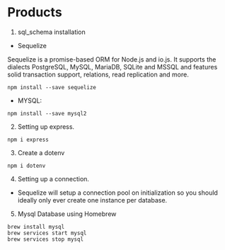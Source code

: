 # Products

1. sql_schema installation
- Sequelize

Sequelize is a promise-based ORM for Node.js and io.js. It supports the dialects PostgreSQL, MySQL, MariaDB, SQLite and MSSQL and features solid transaction support, relations, read replication and more.
```
npm install --save sequelize
```
- MYSQL:
```
npm install --save mysql2
```

2. Setting up express.
```
npm i express
```

3. Create a dotenv
```
npm i dotenv
```

4. Setting up a connection.
- Sequelize will setup a connection pool on initialization so you should ideally only ever create one instance per database.

5. Mysql Database using Homebrew
```
brew install mysql
brew services start mysql
brew services stop mysql
```
